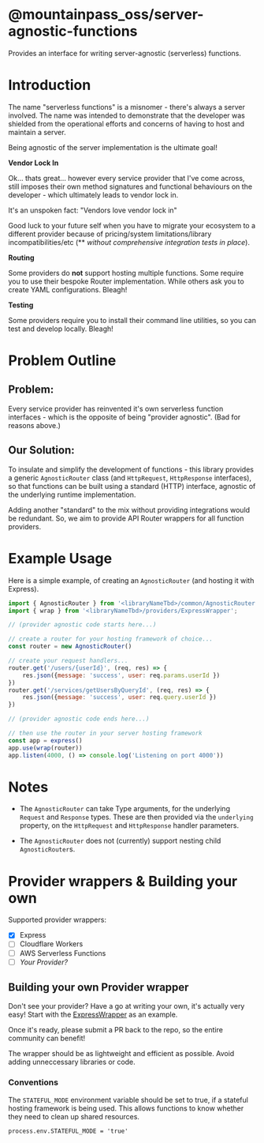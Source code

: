 # @mountainpass_oss/server-agnostic-functions

Provides an interface for writing server-agnostic (serverless) functions.

# Introduction

The name "serverless functions" is a misnomer - there's always a server involved. The name was intended to demonstrate that the developer was shielded from the operational efforts and concerns of having to host and maintain a server.

Being agnostic of the server implementation is the ultimate goal!

**Vendor Lock In**

Ok... thats great... however every service provider that I've come across, still imposes their own method signatures and functional behaviours on the developer - which ultimately leads to vendor lock in. 

It's an unspoken fact: "Vendors love vendor lock in"

Good luck to your future self when you have to migrate your ecosystem to a different provider because of pricing/system limitations/library incompatibilities/etc  (** *without comprehensive integration tests in place*).

**Routing**

Some providers do **not** support hosting multiple functions. Some require you to use their bespoke Router implementation. While others ask you to create YAML configurations. Bleagh!

**Testing**

Some providers require you to install their command line utilities, so you can test and develop locally. Bleagh!

# Problem Outline

## Problem: 

Every service provider has reinvented it's own serverless function interfaces - which is the opposite of being "provider agnostic". (Bad for reasons above.)

## Our Solution:

To insulate and simplify the development of functions - this library provides a generic `AgnosticRouter` class (and `HttpRequest`, `HttpResponse` interfaces), so that functions can be built using a standard (HTTP) interface, agnostic of the underlying runtime implementation.

Adding another "standard" to the mix without providing integrations would be redundant. So, we aim to provide API Router wrappers for all function providers.

# Example Usage

Here is a simple example, of creating an `AgnosticRouter` (and hosting it with Express).

```javascript
import { AgnosticRouter } from '<libraryNameTbd>/common/AgnosticRouter';
import { wrap } from '<libraryNameTbd>/providers/ExpressWrapper';

// (provider agnostic code starts here...)

// create a router for your hosting framework of choice...
const router = new AgnosticRouter()

// create your request handlers...
router.get('/users/{userId}', (req, res) => {
    res.json({message: 'success', user: req.params.userId })
})
router.get('/services/getUsersByQueryId', (req, res) => {
    res.json({message: 'success', user: req.query.userId })
})

// (provider agnostic code ends here...)

// then use the router in your server hosting framework
const app = express()
app.use(wrap(router))
app.listen(4000, () => console.log('Listening on port 4000'))
```

# Notes

- The `AgnosticRouter` can take Type arguments, for the underlying `Request` and `Response` types. These are then provided via the `underlying` property, on the `HttpRequest` and `HttpResponse` handler parameters.

- The `AgnosticRouter` does not (currently) support nesting child `AgnosticRouter`s.

# Provider wrappers & Building your own

Supported provider wrappers:

- [x] Express
- [ ] Cloudflare Workers
- [ ] AWS Serverless Functions
- [ ] *Your Provider?*

## Building your own Provider wrapper

Don't see your provider? Have a go at writing your own, it's actually very easy! Start with the [ExpressWrapper](src/providers/ExpressWrapper.ts) as an example.

Once it's ready, please submit a PR back to the repo, so the entire community can benefit!

The wrapper should be as lightweight and efficient as possible. Avoid adding unneccessary libraries or code.

### Conventions

The `STATEFUL_MODE` environment variable should be set to true, if a stateful hosting framework is being used. This allows functions to know whether they need to clean up shared resources.

```
process.env.STATEFUL_MODE = 'true'
```